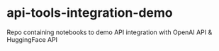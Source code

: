 # api-tools-integration-demo
Repo containing notebooks to demo API integration with OpenAI API &amp; HuggingFace API
